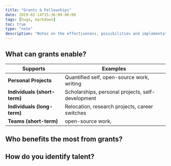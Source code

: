 ```yaml
---
title: "Grants & Fellowships"
date: 2019-02-14T15:36:09-06:00
tags: [hugo, markdown]
toc: true
type: "note"
description: "Notes on the effectiveness, possibilities and implementations of grant programmes."
---
```




## What can grants enable?

| Supports  | Examples |
|-|-|
| **Personal Projects**     | Quantified self, open-source work, writing |
| **Individuals (short-term)**		| Scholarships, personal projects, self-development  |
| **Individuals (long-term)**		| Relocation, research projects, career switches  |
| **Teams (short-term)**			| open-source work,   |

## Who benefits the most from grants?

## How do you identify talent?